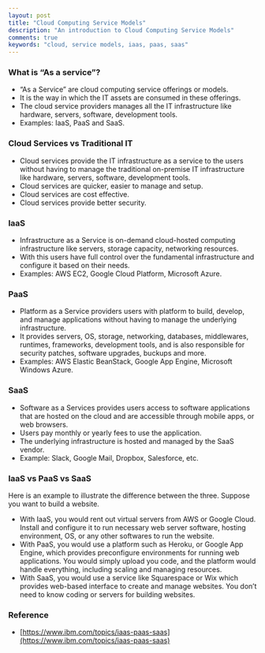 ```yaml
---
layout: post
title: "Cloud Computing Service Models"
description: "An introduction to Cloud Computing Service Models"
comments: true
keywords: "cloud, service models, iaas, paas, saas"
---
```


### What is “As a service”?

- “As a Service” are cloud computing service offerings or models.
- It is the way in which the IT assets are consumed in these offerings.
- The cloud service providers manages all the IT infrastructure like hardware, servers, software, development tools.
- Examples: IaaS, PaaS and SaaS.

### Cloud Services vs Traditional IT

- Cloud services provide the IT infrastructure as a service to the users without having to manage the traditional on-premise IT infrastructure like hardware, servers, software, development tools.
- Cloud services are quicker, easier to manage and setup.
- Cloud services are cost effective.
- Cloud services provide better security.

### IaaS

- Infrastructure as a Service is on-demand cloud-hosted computing infrastructure like servers, storage capacity, networking resources.
- With this users have full control over the fundamental infrastructure and configure it based on their needs.
- Examples: AWS EC2, Google Cloud Platform, Microsoft Azure.

### PaaS

- Platform as a Service providers users with platform to build, develop, and manage applications without having to manage the underlying infrastructure.
- It provides servers, OS, storage, networking, databases, middlewares, runtimes, frameworks, development tools, and is also responsible for security patches, software upgrades, buckups and more.
- Examples: AWS Elastic BeanStack, Google App Engine, Microsoft Windows Azure.

### SaaS

- Software as a Services provides users access to software applications that are hosted on the cloud and are accessible through mobile apps, or web browsers.
- Users pay monthly or yearly fees to use the application.
- The underlying infrastructure is hosted and managed by the SaaS vendor.
- Example: Slack, Google Mail, Dropbox, Salesforce, etc.

### IaaS vs PaaS vs SaaS

Here is an example to illustrate the difference between the three.
Suppose you want to build a website.

- With IaaS, you would rent out virtual servers from AWS or Google Cloud. Install and configure it to run necessary web server software, hosting environment, OS, or any other softwares to run the website.
- With PaaS, you would use a platform such as Heroku, or Google App Engine, which provides preconfigure environments for running web applications. You would simply upload you code, and the platform would handle everything, including scaling and managing resources.
- With SaaS, you would use a service like Squarespace or Wix which provides web-based interface to create and manage websites. You don’t need to know coding or servers for building websites.

### Reference

- [https://www.ibm.com/topics/iaas-paas-saas](https://www.ibm.com/topics/iaas-paas-saas)
